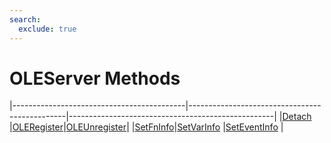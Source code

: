 ```yaml
---
search:
  exclude: true
---
```


<h1 class="heading"><span class="name">OLEServer Methods</span></h1>

|-------------------------------------------|-----------------------------------------------|---------------------------------------------------|
|[Detach](../methodorevents/detach.md)      |[OLERegister](../methodorevents/oleregister.md)|[OLEUnregister](../methodorevents/oleunregister.md)|
|[SetFnInfo](../methodorevents/setfninfo.md)|[SetVarInfo](../methodorevents/setvarinfo.md)  |[SetEventInfo](../methodorevents/seteventinfo.md)  |
